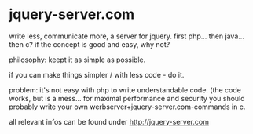 jquery-server.com
=================

write less, communicate more, a server for jquery. first php... then java... then c? if the concept is good and easy, why not?

philosophy: keept it as simple as possible.

if you can make things simpler / with less code - do it.

problem: it's not easy with php to write understandable code. (the code works, but is a mess... for maximal performance and security you should probably write your own werbserver+jquery-server.com-commands in c.

all relevant infos can be found under http://jquery-server.com
